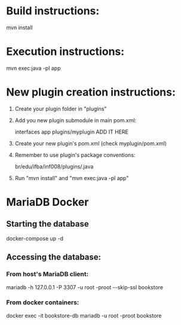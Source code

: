 # Build instructions:

mvn install

# Execution instructions:

mvn exec:java -pl app

# New plugin creation instructions:

1. Create your plugin folder in "plugins"
2. Add you new plugin submodule in main pom.xml:

    <modules>
        <module>interfaces</module>
        <module>app</module>
        <module>plugins/myplugin</module>
        ADD IT HERE
    </modules>
    
3. Create your new plugin's pom.xml (check myplugin/pom.xml)
4. Remember to use plugin's package conventions:

    br/edu/ifba/inf008/plugins/<YourPluginNameInCamelCase>.java
    
5. Run "mvn install" and "mvn exec:java -pl app"

# MariaDB Docker
## Starting the database

docker-compose up -d

## Accessing the database:

### From host's MariaDB client:

mariadb -h 127.0.0.1 -P 3307 -u root -proot --skip-ssl bookstore

### From docker containers:

docker exec -it bookstore-db mariadb -u root -proot bookstore
